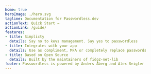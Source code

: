 ```yaml
---
home: true
heroImage: ./hero.svg
tagline: Documentation for Passwordless.dev
actionText: Quick Start →
actionLink: /guide/
features:
- title: Simplicty
  details: Say no to keys management. Say yes to passwordless
- title: Integrates with your app
  details: Use as compliment, MFA or completely replace passwords
- title: Based on Open Source
  details: Built by the maintainers of fido2-net-lib
footer: Passwordless is powered by Anders Åberg and Alex Seigler
---
```

